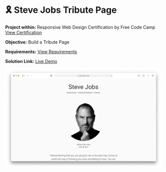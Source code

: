# 🎗️ Steve Jobs Tribute Page
**Project within:** Responsive Web Design Certification by Free Code Camp <a href="https://www.freecodecamp.org/learn/responsive-web-design/responsive-web-design-projects/build-a-product-landing-page/">View Certification</a>


**Objective:** Build a Tribute Page

**Requirements:** <a href="https://www.freecodecamp.org/learn/responsive-web-design/responsive-web-design-projects/build-a-tribute-page/">View Requirements</a>

**Solution Link:** <a href="https://cosminmoldovan.github.io/fcc-tribute-page/">Live Demo</a>

<img src="project-thumbnail.png" />
